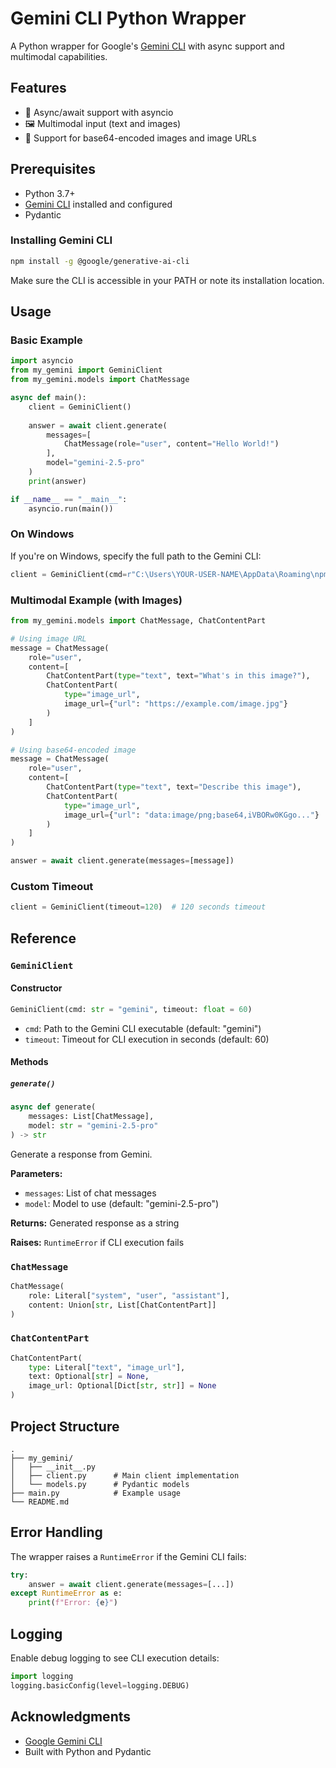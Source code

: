 # Gemini CLI Python Wrapper

A Python wrapper for Google's [Gemini CLI](https://github.com/google-gemini/gemini-cli) with async support and multimodal capabilities.

## Features

- 🚀 Async/await support with asyncio
- 🖼️ Multimodal input (text and images)
- 🔄 Support for base64-encoded images and image URLs

## Prerequisites

- Python 3.7+
- [Gemini CLI](https://github.com/google-gemini/gemini-cli) installed and configured
- Pydantic

### Installing Gemini CLI

```bash
npm install -g @google/generative-ai-cli
```

Make sure the CLI is accessible in your PATH or note its installation location.


## Usage

### Basic Example

```python
import asyncio
from my_gemini import GeminiClient
from my_gemini.models import ChatMessage

async def main():
    client = GeminiClient()
    
    answer = await client.generate(
        messages=[
            ChatMessage(role="user", content="Hello World!")
        ],
        model="gemini-2.5-pro"
    )
    print(answer)

if __name__ == "__main__":
    asyncio.run(main())
```

### On Windows

If you're on Windows, specify the full path to the Gemini CLI:

```python
client = GeminiClient(cmd=r"C:\Users\YOUR-USER-NAME\AppData\Roaming\npm\gemini.cmd")
```

### Multimodal Example (with Images)

```python
from my_gemini.models import ChatMessage, ChatContentPart

# Using image URL
message = ChatMessage(
    role="user",
    content=[
        ChatContentPart(type="text", text="What's in this image?"),
        ChatContentPart(
            type="image_url",
            image_url={"url": "https://example.com/image.jpg"}
        )
    ]
)

# Using base64-encoded image
message = ChatMessage(
    role="user",
    content=[
        ChatContentPart(type="text", text="Describe this image"),
        ChatContentPart(
            type="image_url",
            image_url={"url": "data:image/png;base64,iVBORw0KGgo..."}
        )
    ]
)

answer = await client.generate(messages=[message])
```

### Custom Timeout

```python
client = GeminiClient(timeout=120)  # 120 seconds timeout
```

## Reference

### `GeminiClient`

#### Constructor

```python
GeminiClient(cmd: str = "gemini", timeout: float = 60)
```

- `cmd`: Path to the Gemini CLI executable (default: "gemini")
- `timeout`: Timeout for CLI execution in seconds (default: 60)

#### Methods

##### `generate()`

```python
async def generate(
    messages: List[ChatMessage],
    model: str = "gemini-2.5-pro"
) -> str
```

Generate a response from Gemini.

**Parameters:**
- `messages`: List of chat messages
- `model`: Model to use (default: "gemini-2.5-pro")

**Returns:** Generated response as a string

**Raises:** `RuntimeError` if CLI execution fails

### `ChatMessage`

```python
ChatMessage(
    role: Literal["system", "user", "assistant"],
    content: Union[str, List[ChatContentPart]]
)
```

### `ChatContentPart`

```python
ChatContentPart(
    type: Literal["text", "image_url"],
    text: Optional[str] = None,
    image_url: Optional[Dict[str, str]] = None
)
```

## Project Structure

```
.
├── my_gemini/
│   ├── __init__.py
│   ├── client.py      # Main client implementation
│   └── models.py      # Pydantic models
├── main.py            # Example usage
└── README.md
```

## Error Handling

The wrapper raises a `RuntimeError` if the Gemini CLI fails:

```python
try:
    answer = await client.generate(messages=[...])
except RuntimeError as e:
    print(f"Error: {e}")
```

## Logging

Enable debug logging to see CLI execution details:

```python
import logging
logging.basicConfig(level=logging.DEBUG)
```

## Acknowledgments

- [Google Gemini CLI](https://github.com/google-gemini/gemini-cli)
- Built with Python and Pydantic
